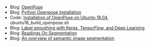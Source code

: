
  * Blog: [OpenPose](https://github.com/CMU-Perceptual-Computing-Lab/openpose)
  * Blog: [Python Openpose Installation](https://medium.com/innovation-incubator/python-openpose-installation-3fd3a58d4887)
  * Code: [Installation of OpenPose on Ubuntu 18.04](https://gist.github.com/barcode/9b325162002f0f7fec0812a7e68417be),  ubuntu18_build_openpose.sh 
  * Blog: [Label smoothing with Keras, TensorFlow, and Deep Learning](https://www.pyimagesearch.com/2019/12/30/label-smoothing-with-keras-tensorflow-and-deep-learning/)
  * Blog: [Readings On Segmentation](https://jinglescode.github.io/research/segmentation/)
  * Blog: [An overview of semantic image segmentation](https://www.jeremyjordan.me/semantic-segmentation/)
